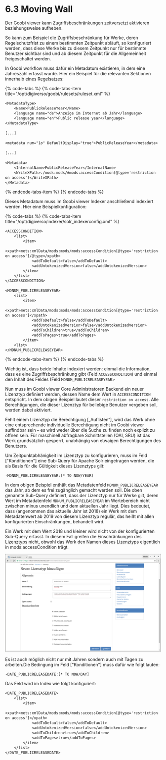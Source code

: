 # 6.3 Moving Wall

Der Goobi viewer kann Zugriffsbeschränkungen zeitversetzt aktivieren beziehungsweise aufheben.

So kann zum Beispiel die Zugriffsbeschränkung für Werke, deren Regelschutzfrist zu einem bestimmten Zeitpunkt abläuft, so konfiguriert werden, dass diese Werke bis zu diesem Zeitpunkt nur für bestimmte Benutzer sichtbar sind und ab diesem Zeitpunkt für die Allgemeinheit freigeschaltet werden.

In Goobi workflow muss dafür ein Metadatum existieren, in dem eine Jahreszahl erfasst wurde. Hier ein Beispiel für die relevanten Sektionen innerhalb eines Regelsatzes:

{% code-tabs %}
{% code-tabs-item title="/opt/digiverso/goobi/rulesets/ruleset.xml" %}
```markup
<MetadataType>
    <Name>PublicReleaseYear</Name>
    <language name="de">Anzeige im Internet ab Jahr</language>
    <language name="en">Public release year</language>
</MetadataType>

[...]

<metadata num="1o" DefaultDisplay="true">PublicReleaseYear</metadata>

[...]

<Metadata>
    <InternalName>PublicReleaseYear</InternalName>
    <WriteXPath>./mods:mods/#mods:accessCondition[@type='restriction on access']</WriteXPath>
</Metadata>
```
{% endcode-tabs-item %}
{% endcode-tabs %}

Dieses Metadatum muss im Goobi viewer Indexer anschließend indexiert werden. Hier eine Beispielkonfiguration:

{% code-tabs %}
{% code-tabs-item title="/opt/digiverso/indexer/solr\_indexerconfig.xml" %}
```markup
<ACCESSCONDITION>
    <list>
        <item>
            <xpath>mets:xmlData/mods:mods/mods:accessCondition[@type='restriction on access']/@type</xpath>
            <addToDefault>false</addToDefault>
            <addUntokenizedVersion>false</addUntokenizedVersion>
        </item>
    </list>
</ACCESSCONDITION>

<MDNUM_PUBLICRELEASEYEAR>
    <list>
        <item>
            <xpath>mets:xmlData/mods:mods/mods:accessCondition[@type='restriction on access']</xpath>
            <addToDefault>false</addToDefault>
            <addUntokenizedVersion>false</addUntokenizedVersion>
            <addToChildren>true</addToChildren>
            <addToPages>true</addToPages>
        </item>
    <list>
</MDNUM_PUBLICRELEASEYEAR>
```
{% endcode-tabs-item %}
{% endcode-tabs %}

Wichtig ist, dass beide Inhalte indexiert werden: einmal die Information, dass es eine Zugriffsbeschränkung gibt \(Feld `ACCESSCONDITION`\) und einmal den Inhalt des Feldes \(Feld `MDNUM_PUBLICRELEASEYEAR`&gt;

Nun muss im Goobi viewer Core Administratoren Backend ein neuer Lizenztyp definiert werden, dessen Name dem Wert in `ACCESSCONDITION` entspricht. In dem obigen Beispiel lautet dieser `restriction on access`. Alle Berechtigungen, die dieser Lizenztyp für beliebige Benutzer vergeben soll, werden dabei aktiviert.

Fehlt einem Lizenztyp die Berechtigung \[„Auflisten“\], wird das Werk ohne eine entsprechende individuelle Berechtigung nicht im Goobi viewer auffindbar sein – es wird weder über die Suche zu finden noch explizit zu öffnen sein. Für maschinell abfragbare Schnittstellen \(OAI, SRU\) ist das Werk grundsätzlich gesperrt, unabhängig von etwaigen Berechtigungen des Benutzers.

Um Zeitpunktabhänigkeit im Lizenztyp zu konfigurieren, muss im Feld \["Konditionen"\] eine Sub-Query für Apache Solr eingetragen werden, die als Basis für die Gültigkeit dieses Lizenztyps gilt:

```text
-MDNUM_PUBLICRELEASEYEAR:[* TO NOW/YEAR]
```

In dem obigen Beispiel enthält das Metadatenfeld `MDNUM_PUBLICRELEASEYEAR` das Jahr, ab dem es frei zugänglich gemacht werden soll. Die oben genannte Sub-Query definiert, dass der Lizenztyp nur für Werke gilt, deren Wert im Metadatenfeld `MDNUM_PUBLICRELEASEYEAR` im Wertebereich nicht zwischen minus unendlich und dem aktuellen Jahr liegt. Dies bedeutet, dass \(angenommen das aktuelle Jahr ist 2018\) ein Werk mit dem Metadatenwert ab 2019 von diesem Lizenztyp regulär, das heißt mit allen konfigurierten Einschränkungen, behandelt wird.

Ein Werk mit dem Wert 2018 und kleiner wird nicht von der konfigurierten Sub-Query erfasst. In diesem Fall greifen die Einschränkungen des Lizenztyps nicht, obwohl das Werk den Namen dieses Lizenztyps eigentlich in mods:accessCondition trägt.

![Beispiel f&#xFC;r die Konfiguration der Moving Wall im Goobi viewer Administratoren Backend](../.gitbook/assets/lizenztyp_moving_wall.png)

Es ist auch möglich nicht nur mit Jahren sondern auch mit Tagen zu arbeiten.Die Bedingung im Feld \["Konditionen"\] muss dafür wie folgt lauten:

```text
​​-DATE_PUBLICRELEASEDATE:[* TO NOW/DAY]
```

Das Feld wird im Index wie folgt konfiguriert:

```markup
<DATE_PUBLICRELEASEDATE>
    <list>
        <item>
            <xpath>mets:xmlData/mods:mods/mods:accessCondition[@type='restriction on access']</xpath>
            <addToDefault>false</addToDefault>
            <addUntokenizedVersion>false</addUntokenizedVersion>
            <addToChildren>true</addToChildren>
            <addToPages>true</addToPages>
        </item>
    </list>
</DATE_PUBLICRELEASEDATE>
```

